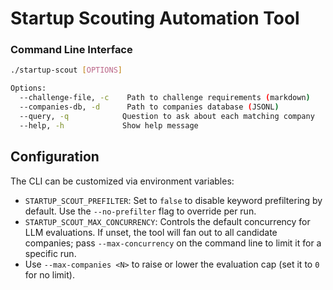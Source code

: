 # Startup Scouting Automation Tool

### Command Line Interface
```bash
./startup-scout [OPTIONS]

Options:
  --challenge-file, -c    Path to challenge requirements (markdown)
  --companies-db, -d      Path to companies database (JSONL)
  --query, -q            Question to ask about each matching company
  --help, -h             Show help message
```

## Configuration

The CLI can be customized via environment variables:

- `STARTUP_SCOUT_PREFILTER`: Set to `false` to disable keyword prefiltering by default. Use the `--no-prefilter` flag to override per run.
- `STARTUP_SCOUT_MAX_CONCURRENCY`: Controls the default concurrency for LLM evaluations. If unset, the tool will fan out to all candidate companies; pass `--max-concurrency` on the command line to limit it for a specific run.
- Use `--max-companies <N>` to raise or lower the evaluation cap (set it to `0` for no limit).

